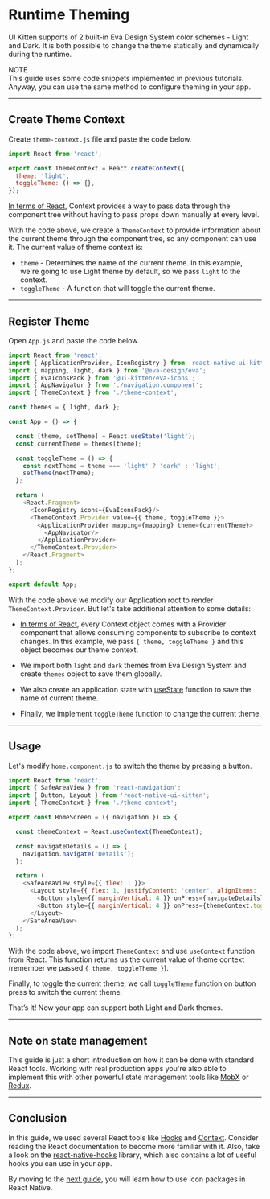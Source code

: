 # Runtime Theming

UI Kitten supports of 2 built-in Eva Design System color schemes - Light and Dark. It is both possible to change the theme statically and dynamically during the runtime.

<div class="note note-info">
  <div class="note-title">NOTE</div>
  <div class="note-body">
  This guide uses some code snippets implemented in previous tutorials.
  Anyway, you can use the same method to configure theming in your app.
  </div>
</div>

<hr>

## Create Theme Context

Create `theme-context.js` file and paste the code below.

```js
import React from 'react';

export const ThemeContext = React.createContext({
  theme: 'light',
  toggleTheme: () => {},
});
```

<a href="https://reactjs.org/docs/context.html" target="_blank">In terms of React</a>, Context provides a way to pass data through the component tree without having to pass props down manually at every level.
 
With the code above, we create a `ThemeContext` to provide information about the current theme through the component tree, so any component can use it. The current value of theme context is:
- `theme` - Determines the name of the current theme. In this example, we're going to use Light theme by default, so we pass `light` to the context.
- `toggleTheme` - A function that will toggle the current theme.

<hr>

## Register Theme

Open `App.js` and paste the code below.

```js
import React from 'react';
import { ApplicationProvider, IconRegistry } from 'react-native-ui-kitten';
import { mapping, light, dark } from '@eva-design/eva';
import { EvaIconsPack } from '@ui-kitten/eva-icons';
import { AppNavigator } from './navigation.component';
import { ThemeContext } from './theme-context';

const themes = { light, dark };

const App = () => {

  const [theme, setTheme] = React.useState('light');
  const currentTheme = themes[theme];

  const toggleTheme = () => {
    const nextTheme = theme === 'light' ? 'dark' : 'light';
    setTheme(nextTheme);
  };

  return (
    <React.Fragment>
      <IconRegistry icons={EvaIconsPack}/>
      <ThemeContext.Provider value={{ theme, toggleTheme }}>
        <ApplicationProvider mapping={mapping} theme={currentTheme}>
          <AppNavigator/>
        </ApplicationProvider>
      </ThemeContext.Provider>
    </React.Fragment>
  );
};

export default App;
```

With the code above we modify our Application root to render `ThemeContext.Provider`. But let's take additional attention to some details:

- <a href="https://reactjs.org/docs/context.html#contextprovider" target="_blank">In terms of React</a>, every Context object comes with a Provider component that allows consuming components to subscribe to context changes. In this example, we pass `{ theme, toggleTheme }` and this object becomes our theme context.

- We import both `light` and `dark` themes from Eva Design System and create `themes` object to save them globally.

- We also create an application state with <a href="https://reactjs.org/docs/hooks-state.html" target="_blank">useState</a> function to save the name of current theme.

- Finally, we implement `toggleTheme` function to change the current theme.

<hr>

## Usage

Let's modify `home.component.js` to switch the theme by pressing a button.

```js
import React from 'react';
import { SafeAreaView } from 'react-navigation';
import { Button, Layout } from 'react-native-ui-kitten';
import { ThemeContext } from './theme-context';

export const HomeScreen = ({ navigation }) => {

  const themeContext = React.useContext(ThemeContext);

  const navigateDetails = () => {
    navigation.navigate('Details');
  };

  return (
    <SafeAreaView style={{ flex: 1 }}>
      <Layout style={{ flex: 1, justifyContent: 'center', alignItems: 'center' }}>
        <Button style={{ marginVertical: 4 }} onPress={navigateDetails}>OPEN DETAILS</Button>
        <Button style={{ marginVertical: 4 }} onPress={themeContext.toggleTheme}>TOGGLE THEME</Button>
      </Layout>
    </SafeAreaView>
  );
};


```

With the code above, we import `ThemeContext` and use `useContext` function from React.
This function returns us the current value of theme context (remember we passed `{ theme, toggleTheme }`).

Finally, to toggle the current theme, we call `toggleTheme` function on button press to switch the current theme.

That’s it! Now your app can support both Light and Dark themes.

<hr>

## Note on state management

This guide is just a short introduction on how it can be done with standard React tools. Working with real production apps you're also able to implement this with other powerful state management tools like [MobX](https://mobx.js.org/getting-started.html) or [Redux](https://redux.js.org/).

<hr>

## Conclusion

In this guide, we used several React tools like <a href="https://reactjs.org/docs/hooks-intro.html" target="_blank">Hooks</a> and <a href="https://reactjs.org/docs/context.html" target="_blank">Context</a>. Consider reading the React documentation to become more familiar with it. Also, take a look on the <a href="https://github.com/react-native-community/react-native-hooks" target="_blank">react-native-hooks</a> library, which also contains a lot of useful hooks you can use in your app.


By moving to the [next guide](guides/icon-packages), you will learn how to use icon packages in React Native.
